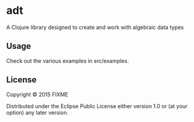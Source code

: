 # adt

A Clojure library designed to create and work with algebraic data types

## Usage

Check out the various examples in src/examples.

## License

Copyright © 2015 FIXME

Distributed under the Eclipse Public License either version 1.0 or (at
your option) any later version.
